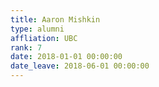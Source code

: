 ```yaml
---
title: Aaron Mishkin
type: alumni
affliation: UBC
rank: 7
date: 2018-01-01 00:00:00
date_leave: 2018-06-01 00:00:00
---
```


